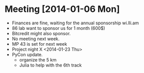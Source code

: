 # Meeting [2014-01-06 Mon]

* Finances are fine, waiting for the annual sponsorship wi.lli.am
* 86 lab want to sponsor us for 1 month (600$)
* Bitcredit might also sponsor.
* No meeting next week.
* MP 43 is set for next week
* Project night X <2014-01-23 Thu>
* PyCon update.
  * organize the 5 km
  * Julia to help with the 6th track
